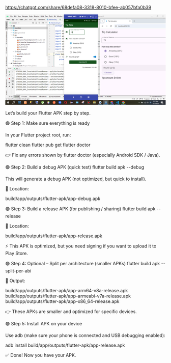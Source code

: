  


https://chatgpt.com/share/68defa08-3318-8010-bfee-ab057bfa0b39

![Image 1](f_and.PNG) 


Let’s build your Flutter APK step by step.

🟢 Step 1: Make sure everything is ready

In your Flutter project root, run:

flutter clean
flutter pub get
flutter doctor


👉 Fix any errors shown by flutter doctor (especially Android SDK / Java).

🟢 Step 2: Build a debug APK (quick test)
flutter build apk --debug


This will generate a debug APK (not optimized, but quick to install).

📂 Location:

build/app/outputs/flutter-apk/app-debug.apk

🟢 Step 3: Build a release APK (for publishing / sharing)
flutter build apk --release


📂 Location:

build/app/outputs/flutter-apk/app-release.apk


⚡ This APK is optimized, but you need signing if you want to upload it to Play Store.

🟢 Step 4: Optional – Split per architecture (smaller APKs)
flutter build apk --split-per-abi


📂 Output:

build/app/outputs/flutter-apk/app-arm64-v8a-release.apk
build/app/outputs/flutter-apk/app-armeabi-v7a-release.apk
build/app/outputs/flutter-apk/app-x86_64-release.apk


👉 These APKs are smaller and optimized for specific devices.

🟢 Step 5: Install APK on your device

Use adb (make sure your phone is connected and USB debugging enabled):

adb install build/app/outputs/flutter-apk/app-release.apk


✅ Done! Now you have your APK.
